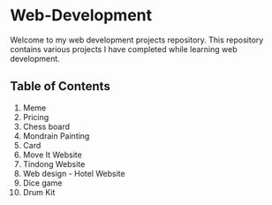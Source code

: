 # Web-Development

Welcome to my web development projects repository. This repository contains various projects I have completed while learning web development.

## Table of Contents
1. Meme
2. Pricing
3. Chess board
4. Mondrain Painting
5. Card
6. Move It Website
7. Tindong Website
8. Web design - Hotel Website
9. Dice game
10. Drum Kit
